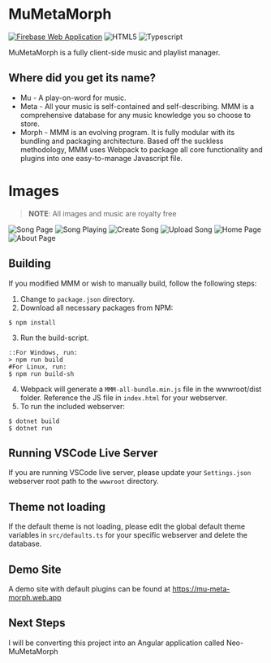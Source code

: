# MuMetaMorph
[![Firebase Web Application](https://img.shields.io/badge/firebase-ffca28?style=for-the-badge&logo=firebase&logoColor=black)](https://mu-meta-morph.web.app/)
![HTML5](https://img.shields.io/badge/HTML5-E34F26?style=for-the-badge&logo=html5&logoColor=white)
![Typescript](https://img.shields.io/badge/TypeScript-007ACC?style=for-the-badge&logo=typescript&logoColor=white)

MuMetaMorph is a fully client-side music and playlist manager.
## Where did you get its name?
* Mu - A play-on-word for music.
* Meta - All your music is self-contained and self-describing. MMM is a comprehensive database for any music knowledge you so choose to store.
* Morph - MMM is an evolving program. It is fully modular with its bundling and packaging architecture. Based off the suckless methodology, MMM uses Webpack to package all core functionality and plugins into one easy-to-manage Javascript file.

# Images
> **NOTE**: All images and music are royalty free

![Song Page](https://github.com/brianb12321/MuMetaMorph/raw/master/Images/SongPage.PNG)
![Song Playing](https://github.com/brianb12321/MuMetaMorph/raw/master/Images/SongPlaying.PNG)
![Create Song](https://github.com/brianb12321/MuMetaMorph/raw/master/Images/AddSong.PNG)
![Upload Song](https://github.com/brianb12321/MuMetaMorph/raw/master/Images/UploadMusic.PNG)
![Home Page](https://github.com/brianb12321/MuMetaMorph/raw/master/Images/HomePage.PNG)
![About Page](https://github.com/brianb12321/MuMetaMorph/raw/master/Images/AboutPage.PNG)

## Building
If you modified MMM or wish to manually build, follow the following steps:
1. Change to `package.json` directory.
2. Download all necessary packages from NPM:
```
$ npm install
```
3. Run the build-script.
```
::For Windows, run:
> npm run build
#For Linux, run:
$ npm run build-sh
```
4. Webpack will generate a `MMM-all-bundle.min.js` file in the wwwroot/dist folder. Reference the JS file in `index.html` for your webserver.
5. To run the included webserver:
```
$ dotnet build
$ dotnet run
```
## Running VSCode Live Server
If you are running VSCode live server, please update your `Settings.json` webserver root path to the `wwwroot` directory.
## Theme not loading
If the default theme is not loading, please edit the global default theme variables in `src/defaults.ts` for your specific webserver and delete the database.
## Demo Site
A demo site with default plugins can be found at https://mu-meta-morph.web.app
## Next Steps
I will be converting this project into an Angular application called Neo-MuMetaMorph
